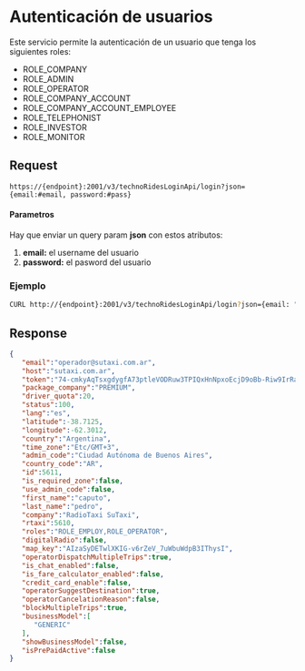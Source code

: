 # Autenticación de usuarios

Este servicio permite la autenticación de un usuario que tenga los siguientes roles:

* ROLE_COMPANY
* ROLE_ADMIN
* ROLE_OPERATOR
* ROLE_COMPANY_ACCOUNT
* ROLE_COMPANY_ACCOUNT_EMPLOYEE
* ROLE_TELEPHONIST
* ROLE_INVESTOR
* ROLE_MONITOR

## Request

	https://{endpoint}:2001/v3/technoRidesLoginApi/login?json={email:#email, password:#pass}

#### Parametros
Hay que enviar un query param **json** con estos atributos:

1. **email:** el username del usuario
2. **password:** el pasword del usuario


### Ejemplo

```bash
CURL http://{endpoint}:2001/v3/technoRidesLoginApi/login?json={email: "operador@sutaxi.com.ar", password: "2212345"}
```

## Response
```json
{
   "email":"operador@sutaxi.com.ar",
   "host":"sutaxi.com.ar",
   "token":"74-cmkyAqTsxgdygfA73ptleVODRuw3TPIQxHnNpxoEcjD9oBb-Riw9IrRatLSqB",
   "package_company":"PREMIUM",
   "driver_quota":20,
   "status":100,
   "lang":"es",
   "latitude":-38.7125,
   "longitude":-62.3012,
   "country":"Argentina",
   "time_zone":"Etc/GMT+3",
   "admin_code":"Ciudad Autónoma de Buenos Aires",
   "country_code":"AR",
   "id":5611,
   "is_required_zone":false,
   "use_admin_code":false,
   "first_name":"caputo",
   "last_name":"pedro",
   "company":"RadioTaxi SuTaxi",
   "rtaxi":5610,
   "roles":"ROLE_EMPLOY,ROLE_OPERATOR",
   "digitalRadio":false,
   "map_key":"AIzaSyDETwlXKIG-v6rZeV_7uWbuWdpB3IThysI",
   "operatorDispatchMultipleTrips":true,
   "is_chat_enabled":false,
   "is_fare_calculator_enabled":false,
   "credit_card_enable":false,
   "operatorSuggestDestination":true,
   "operatorCancelationReason":false,
   "blockMultipleTrips":true,
   "businessModel":[
      "GENERIC"
   ],
   "showBusinessModel":false,
   "isPrePaidActive":false
}
```